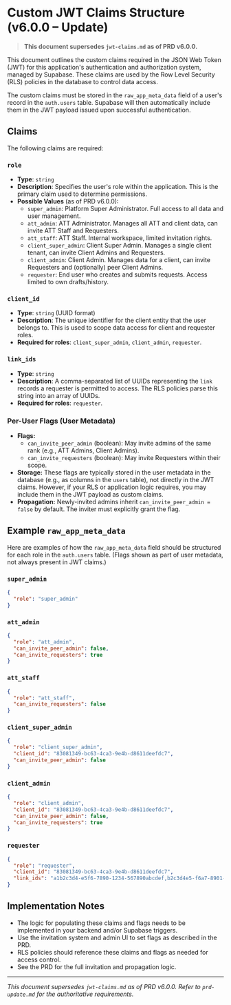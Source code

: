 # Custom JWT Claims Structure (v6.0.0 – Update)

> **This document supersedes `jwt-claims.md` as of PRD v6.0.0.**

This document outlines the custom claims required in the JSON Web Token (JWT) for this application's authentication and authorization system, managed by Supabase. These claims are used by the Row Level Security (RLS) policies in the database to control data access.

The custom claims must be stored in the `raw_app_meta_data` field of a user's record in the `auth.users` table. Supabase will then automatically include them in the JWT payload issued upon successful authentication.

## Claims

The following claims are required:

### `role`

-   **Type**: `string`
-   **Description**: Specifies the user's role within the application. This is the primary claim used to determine permissions.
-   **Possible Values** (as of PRD v6.0.0):
    -   `super_admin`: Platform Super Administrator. Full access to all data and user management.
    -   `att_admin`: ATT Administrator. Manages all ATT and client data, can invite ATT Staff and Requesters.
    -   `att_staff`: ATT Staff. Internal workspace, limited invitation rights.
    -   `client_super_admin`: Client Super Admin. Manages a single client tenant, can invite Client Admins and Requesters.
    -   `client_admin`: Client Admin. Manages data for a client, can invite Requesters and (optionally) peer Client Admins.
    -   `requester`: End user who creates and submits requests. Access limited to own drafts/history.

### `client_id`

-   **Type**: `string` (UUID format)
-   **Description**: The unique identifier for the client entity that the user belongs to. This is used to scope data access for client and requester roles.
-   **Required for roles**: `client_super_admin`, `client_admin`, `requester`.

### `link_ids`

-   **Type**: `string`
-   **Description**: A comma-separated list of UUIDs representing the `link` records a requester is permitted to access. The RLS policies parse this string into an array of UUIDs.
-   **Required for roles**: `requester`.

### Per-User Flags (User Metadata)

-   **Flags:**
    -   `can_invite_peer_admin` (boolean): May invite admins of the same rank (e.g., ATT Admins, Client Admins).
    -   `can_invite_requesters` (boolean): May invite Requesters within their scope.
-   **Storage:** These flags are typically stored in the user metadata in the database (e.g., as columns in the `users` table), not directly in the JWT claims. However, if your RLS or application logic requires, you may include them in the JWT payload as custom claims.
-   **Propagation:** Newly-invited admins inherit `can_invite_peer_admin = false` by default. The inviter must explicitly grant the flag.

## Example `raw_app_meta_data`

Here are examples of how the `raw_app_meta_data` field should be structured for each role in the `auth.users` table. (Flags shown as part of user metadata, not always present in JWT claims.)

### `super_admin`
```json
{
  "role": "super_admin"
}
```

### `att_admin`
```json
{
  "role": "att_admin",
  "can_invite_peer_admin": false,
  "can_invite_requesters": true
}
```

### `att_staff`
```json
{
  "role": "att_staff",
  "can_invite_requesters": false
}
```

### `client_super_admin`
```json
{
  "role": "client_super_admin",
  "client_id": "83081349-bc63-4ca3-9e4b-d8611deefdc7",
  "can_invite_peer_admin": false
}
```

### `client_admin`
```json
{
  "role": "client_admin",
  "client_id": "83081349-bc63-4ca3-9e4b-d8611deefdc7",
  "can_invite_peer_admin": false,
  "can_invite_requesters": true
}
```

### `requester`
```json
{
  "role": "requester",
  "client_id": "83081349-bc63-4ca3-9e4b-d8611deefdc7",
  "link_ids": "a1b2c3d4-e5f6-7890-1234-567890abcdef,b2c3d4e5-f6a7-8901-2345-67890abcdef0"
}
```

## Implementation Notes

-   The logic for populating these claims and flags needs to be implemented in your backend and/or Supabase triggers.
-   Use the invitation system and admin UI to set flags as described in the PRD.
-   RLS policies should reference these claims and flags as needed for access control.
-   See the PRD for the full invitation and propagation logic.

---

*This document supersedes `jwt-claims.md` as of PRD v6.0.0. Refer to `prd-update.md` for the authoritative requirements.* 